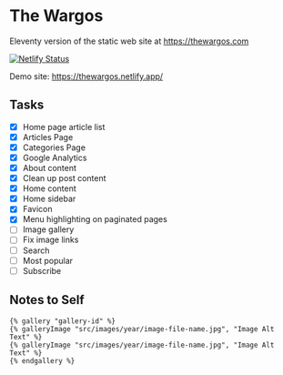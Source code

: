 # The Wargos

Eleventy version of the static web site at https://thewargos.com

[![Netlify Status](https://api.netlify.com/api/v1/badges/717d6d3e-0a16-4412-9739-5d30ca859375/deploy-status)](https://app.netlify.com/sites/thewargos/deploys)

Demo site: https://thewargos.netlify.app/

## Tasks

- [x] Home page article list
- [x] Articles Page
- [x] Categories Page
- [x] Google Analytics
- [x] About content
- [x] Clean up post content
- [x] Home content
- [x] Home sidebar
- [x] Favicon
- [x] Menu highlighting on paginated pages
- [ ] Image gallery
- [ ] Fix image links
- [ ] Search
- [ ] Most popular
- [ ] Subscribe

## Notes to Self

```liquid
{% gallery "gallery-id" %}
{% galleryImage "src/images/year/image-file-name.jpg", "Image Alt Text" %}
{% galleryImage "src/images/year/image-file-name.jpg", "Image Alt Text" %}
{% endgallery %}
```